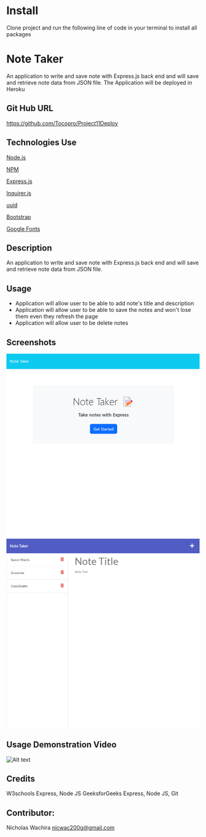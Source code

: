 # Install

Clone project and run the following line of code in your terminal to install 
all packages

# Note Taker
An application to write and save note with Express.js back end and will save and retrieve note data from JSON file. The Application will be deployed in Heroku

## Git Hub URL

https://github.com/Tocopro/Project11Deploy


## Technologies Use
<p><a href="https://nodejs.org/">Node.js</a></p>
<p><a href="https://www.npmjs.com/">NPM</a></p>
<p><a href="https://www.npmjs.com/package/express">Express.js</a></p>
<p><a href="https://www.npmjs.com/package/inquirer">Inquirer.js</a></p>
<p><a href="https://www.npmjs.com/package/uuid">uuid</a></p>
<p><a href="https://getbootstrap.com/">Bootstrap</a></p>
<p><a href="https://fonts.google.com/">Google Fonts</a></p>




## Description
An application to write and save note with Express.js back end and will save and retrieve note data from JSON file.


## Usage
- Application will allow user to be able to add note's title and description
- Application will allow user to be able to save the notes and won't lose them even they refresh the page
- Application will allow user to be delete notes


## Screenshots
![](public/assets/img/noteTakerpage1.png)
![](public/assets/img/noteTakerPage2.png)

## Usage Demonstration Video

![Alt text](<Note Taker.gif>)


## Credits
W3schools Express, Node JS 
GeeksforGeeks Express, Node JS, Git




## Contributor:
Nicholas Wachira nicwac200g@gmail.com

